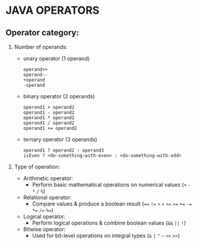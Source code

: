 # JAVA OPERATORS

## Operator category:

1. Number of operands:

   - unary operator (1 operand)
     ```
     operand++
     operand--
     +operand
     -operand
     ```
   - binary operator (2 operands)
     ```
     operand1 + operand2
     operand1 - operand2
     operand1 * operand2
     operand1 / operand2
     operand1 += operand2
     ```
   - ternary operator (3 operands)
     ```
     operand1 ? operand2 : operand3
     isEven ? <do-something-with-even> : <do-something-with-odd>
     ```

2. Type of operation:

   - Arithmetic operator:
     - Perform basic mathematical operations on numerical values (`+` `-` `*` `/` `%`)
   - Relational operator:
     - Compare values & produce a boolean result (`==` `!=` `>` `<` `<=` `>=` `+=` `-=` `*=` `/=` `%=`)
   - Logical operator:
     - Perform logical operations & combine boolean values (`&&` `||` `!`)
   - Bitwise operator:
     - Used for bit-level operations on integral types (`&` `|` `^` `~` `<<` `>>`)
